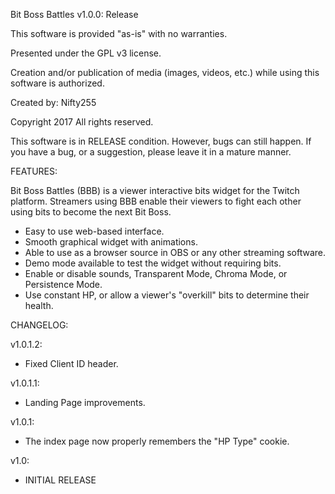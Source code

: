 Bit Boss Battles
v1.0.0: Release

This software is provided "as-is" with no warranties.

Presented under the GPL v3 license.

Creation and/or publication of media (images, videos, etc.) while using this software is authorized.

Created by: Nifty255

Copyright 2017 All rights reserved.


This software is in RELEASE condition. However, bugs can still happen. If you have a bug, or a suggestion, please leave it in a mature manner.


FEATURES:

Bit Boss Battles (BBB) is a viewer interactive bits widget for the Twitch platform. Streamers using BBB enable their viewers to fight each other using bits to become the next Bit Boss.

- Easy to use web-based interface.
- Smooth graphical widget with animations.
- Able to use as a browser source in OBS or any other streaming software.
- Demo mode available to test the widget without requiring bits.
- Enable or disable sounds, Transparent Mode, Chroma Mode, or Persistence Mode.
- Use constant HP, or allow a viewer's "overkill" bits to determine their health.

CHANGELOG:

v1.0.1.2:
- Fixed Client ID header.

v1.0.1.1:
- Landing Page improvements.

v1.0.1:
- The index page now properly remembers the "HP Type" cookie.

v1.0:
- INITIAL RELEASE